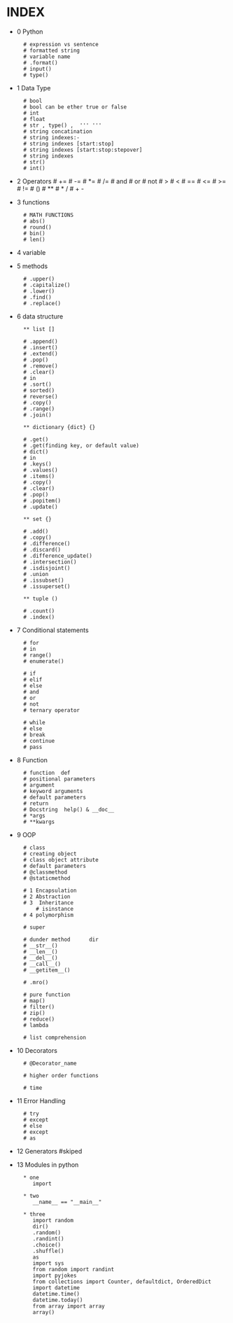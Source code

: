 # INDEX

* 0 Python 
        
        # expression vs sentence
        # formatted string
        # variable name
        # .format()
        # input()
        # type()

* 1 Data Type

        # bool      
        # bool can be ether true or false 
        # int
        # float
        # str , type() ,  ''' '''
        # string concatination
        # string indexes:-
        # string indexes [start:stop]
        # string indexes [start:stop:stepover]
        # string indexes 
        # str()
        # int()

* 2 Operators
        # +=
        # -=
        # *=
        # /=
        # and 
        # or
        # not
        # >
        # <
        # ==
        # <=
        # >=
        # !=
        #   ()
        #   **
        #   * /
        #   + - 

* 3 functions

        # MATH FUNCTIONS
        # abs()
        # round()
        # bin()
        # len()

* 4 variable

* 5 methods

        # .upper()
        # .capitalize()
        # .lower()
        # .find()
        # .replace()

* 6 data structure

        ** list []

        # .append()
        # .insert()
        # .extend()
        # .pop()
        # .remove()
        # .clear()
        # in
        # .sort()
        # sorted()
        # reverse()
        # .copy()
        # .range()
        # .join()

        ** dictionary {dict} {}
        
        # .get()
        # .get(finding key, or default value)
        # dict()
        # in
        # .keys()
        # .values()
        # .items()
        # .copy()
        # .clear()
        # .pop()
        # .popitem()
        # .update()

        ** set {}

        # .add()
        # .copy()
        # .difference()
        # .discard()
        # .difference_update()
        # .intersection()
        # .isdisjoint()
        # .union
        # .issubset()
        # .issuperset()

        ** tuple ()

        # .count()
        # .index()

* 7 Conditional statements

        # for
        # in
        # range()
        # enumerate()

        # if
        # elif
        # else
        # and 
        # or
        # not
        # ternary operator 

        # while 
        # else
        # break
        # continue
        # pass

* 8 Function

        # function  def
        # positional parameters
        # argument
        # keyword arguments
        # default parameters
        # return
        # Docstring  help() & __doc__
        # *args
        # **kwargs

* 9 OOP

        # class
        # creating object
        # class object attribute
        # default parameters
        # @classmethod
        # @staticmethod

        # 1 Encapsulation
        # 2 Abstraction
        # 3  Inheritance
            # isinstance
        # 4 polymorphism

        # super

        # dunder method      dir
        # __str__()
        # __len__()
        # __del__()
        # __call__()
        # __getitem__()

        # .mro()

        # pure function 
        # map()
        # filter()
        # zip()
        # reduce()
        # lambda

        # list comprehension

* 10 Decorators

        # @Decorator_name

        # higher order functions

        # time

* 11 Error Handling

        # try
        # except
        # else
        # except 
        # as

* 12 Generators         #skiped

* 13 Modules in python

        * one
           import
        
        * two
           __name__ == "__main__"

        * three
           import random
           dir()
           .random()
           .randint()
           .choice()
           .shuffle()
           as
           import sys
           from random import randint
           import pyjokes
           from collections import Counter, defaultdict, OrderedDict
           import datetime
           datetime.time()
           datetime.today()
           from array import array
           array()